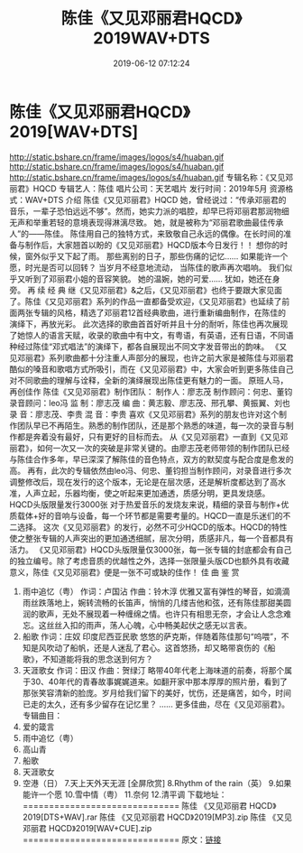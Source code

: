 ﻿---
title: 陈佳《又见邓丽君HQCD》2019WAV+DTS
date: 2019-06-12 07:12:24
categories: DTS多声道制作
tags: 国语流行
---
# 陈佳《又见邓丽君HQCD》2019[WAV+DTS]

http://static.bshare.cn/frame/images/logos/s4/huaban.gif
http://static.bshare.cn/frame/images/logos/s4/huaban.gif
http://static.bshare.cn/frame/images/logos/s4/huaban.gif
专辑名称：《又见邓丽君》HQCD
专辑艺人：陈佳
唱片公司：天艺唱片
发行时间：2019年5月
资源格式：WAV+DTS
介绍
陈佳《又见邓丽君》HQCD
她，曾经说过：“传承邓丽君的音乐，一辈子恐怕远远不够”。然而，她实力派的唱腔，却早已将邓丽君那润物细无声和举重若轻的意境表现得淋漓尽致。
她，就是被称为“邓丽君歌曲最佳传承人”的——陈佳。
陈佳用自己的独特方式，来致敬自己永远的偶像。在长时间的准备与制作后，大家翘首以盼的《又见邓丽君》HQCD版本今日发行！！
想你的时候，窗外似乎又下起了雨。
那些离别的日子，那些伤痛的记忆……
如果能许一个愿，时光是否可以回转？
当岁月不经意地流动，
当陈佳的歌声再次唱响。
我们似乎又听到了邓丽君小姐的音容笑貌。
她的温婉，她的可爱……
犹如，她还在身旁。
再 续 经 典
继《又见邓丽君》&之后，《又见邓丽君》也终于要跟大家见面了。陈佳《又见邓丽君》系列的作品一直都备受欢迎，《又见邓丽君》也延续了前面两张专辑的风格，精选了邓丽君12首经典歌曲，进行重新编曲制作，在陈佳的演绎下，再放光彩。
此次选择的歌曲首首好听并且十分的耐听，陈佳也再次展现了她惊人的语言天赋，收录的歌曲中有中文，有粤语，有英语，还有日语，不同语种经过陈佳“邓式唱法”的演绎下，都各自展现出不同文字发音带出的韵味。
《又见邓丽君》系列歌曲都十分注重人声部分的展现，也许之前大家是被陈佳与邓丽君酷似的嗓音和歌唱方式所吸引，而在《又见邓丽君》中，大家会听到更多陈佳自己对不同歌曲的理解与诠释，全新的演绎展现出陈佳更有魅力的一面。
原班人马，再创佳作
陈佳《又见邓丽君》制作团队：
制作人：廖志茂
制作顾问：何忠、董钧
录音顾问：leo冯
监 制：廖志茂
编 曲：黄志毅、廖志茂、邢孔攀、黄振翼、刘也
录 音：廖志茂、李贵
混 音：李贵
喜欢《又见邓丽君》系列的朋友也许对这个制作团队早已不再陌生。熟悉的制作团队，还是那个熟悉的味道，每一次的录音与制作都是奔着没有最好，只有更好的目标而去。
从《又见邓丽君》一直到《又见邓丽君》，如何一次又一次的突破是非常关键的。由廖志茂老师带领的制作团队已经与陈佳合作多年，早已深深了解陈佳的音色特点，双方的默契度与配合度是愈发的高。
再有，此次的专辑依然由leo冯、何忠、董钧担当制作顾问，对录音进行多次调整修改后，现在发行的这个版本，无论是在层次感，还是解析度都达到了高水准，人声立起，乐器均衡，使之听起来更加通透，质感分明，更具发烧感。
HQCD头版限量发行3000张
对于热爱音乐的发烧友来说，精细的录音与制作+优质载体+好的音响与设备，每一个环节都是需要考量的。HQCD一直是乐迷们的不二选择。
这次《又见邓丽君》的发行，必然不可少HQCD的版本。HQCD的特性使之整张专辑的人声突出的更加通透细腻，层次分明，质感非凡，每一个音都具有活力。
《又见邓丽君》HQCD头版限量仅3000张，每一张专辑的封底都会有自己的独立编号。除了考虑音质的优越性之外，选择一张限量头版CD也额外具有收藏意义，陈佳《又见邓丽君》便是一张不可或缺的佳作！
佳 曲 鉴 赏
1. 雨中追忆（粤）
作词：卢国沾 作曲：铃木淳
优雅又富有弹性的琴音，如滴滴雨丝跌落地上，婉转流畅的长笛声，悄悄的几缕吉他和弦，还有陈佳那甜美圆润的歌声，无处不展现着一种缠绵之情。也许只有相思无奈，才会让人念念难忘。这丝丝入扣的雨声，荡人心魄，心中畅美起伏之感无以言表。
2. 船歌
作词：庄奴 印度尼西亚民歌
悠悠的萨克斯，伴随着陈佳那句“呜喂”，不知是风吹动了船帆，还是人迷乱了君心。这首悠扬，却又略带哀伤的《船歌》，不知道能将我的思念送到何方？
3. 天涯歌女
作词：田汉 作曲：贺绿汀
略带40年代老上海味道的前奏，将那个属于30、40年代的青春故事娓娓道来。如翻开家中那本厚厚的照片册，看到了那张笑容清新的脸庞。岁月给我们留下的美好，忧伤，还是痛苦，如今，时间已走的太久，还有多少留存在记忆里？
......
更多佳曲，尽在《又见邓丽君》。
专辑曲目：
1. 爱的箴言
2. 雨中追忆（粤）
3. 高山青
4. 船歌
5. 天涯歌女
6. 空港（日）
7.天上天外天无涯
[全屏欣赏]
8.Rhythm of the rain（英）
9.如果能许一个愿
10.雪中情（粤）
11.奈何
12.清平调
下载地址：
==============================
陈佳 《又见邓丽君 HQCD》2019[DTS+WAV].rar
陈佳 《又见邓丽君 HQCD》2019[MP3].zip
陈佳 《又见邓丽君 HQCD》2019[WAV+CUE].zip
==============================
原文：[链接](https://blog.sina.com.cn/s/blog_1647c7e760102zkny.html)
